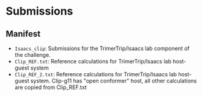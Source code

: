# Submissions

## Manifest

- `Isaacs_clip`: Submissions for the TrimerTrip/Isaacs lab component of the challenge.
- `Clip_REF.txt`: Reference calculations for TrimerTrip/Isaacs lab host-guest system
- `Clip_REF_2.txt`: Reference calculations for TrimerTrip/Isaacs lab host-guest system. Clip-g11 has "open conformer" host, all other calculations are copied from Clip_REF.txt
